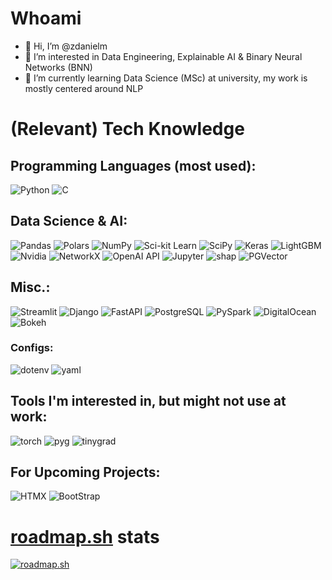 # Whoami
- 👋 Hi, I’m @zdanielm
- 👀 I’m interested in Data Engineering, Explainable AI & Binary Neural Networks (BNN)<!---, currently dipping foot into Geospatial Data Science too-->
- 🌱 I’m currently learning Data Science (MSc) at university, my work is mostly centered around NLP

# (Relevant) Tech Knowledge

## Programming Languages (most used):
![Python](https://img.shields.io/badge/-Python-3776AB?logo=python&style=flat&logoColor=white) ![C](https://img.shields.io/badge/-C%20(with%20ctypes)-A8B9CC?logo=c&style=flat&logoColor=white)

## Data Science & AI:
![Pandas](https://img.shields.io/badge/-Pandas-150458?logo=pandas&style=flat) ![Polars](https://img.shields.io/badge/-Polars-CD792C?logo=polars&style=flat&logoColor=white) ![NumPy](https://img.shields.io/badge/-NumPy-013243?logo=numpy&style=flat) ![Sci-kit Learn](https://img.shields.io/badge/-Sci--kit%20Learn-F7931E?logo=scikitlearn&style=flat&logoColor=white) ![SciPy](https://img.shields.io/badge/-SciPy-150458?logo=scipy&style=flat&logoColor=white) ![Keras](https://img.shields.io/badge/-Keras-D00000?logo=keras&style=flat) ![LightGBM](https://img.shields.io/badge/-LightGBM-darkorange?logo=lightgbm&style=flat) ![Nvidia](https://img.shields.io/badge/-CUDA%20&%20RAPIDS%20Toolkit-76B900?logo=nvidia&style=flat&logoColor=white) ![NetworkX](https://img.shields.io/badge/-NetworkX-darkgreen?logo=NetworkX&style=flat) ![OpenAI API](https://img.shields.io/badge/-OpenAI%20API-412991?logo=openai&style=flat&logoColor=white) ![Jupyter](https://img.shields.io/badge/-Jupyter%20Lab%20&%20Notebook-F37626?logo=jupyter&style=flat&logoColor=white) ![shap](https://img.shields.io/badge/-SHAP%20(XAI)-8A3391?logo=larq&style=flat&logoColor=white) ![PGVector](https://img.shields.io/badge/-pgvector-4169E1?logo=pgvector&style=flat&logoColor=white)

## Misc.:
![Streamlit](https://img.shields.io/badge/-Streamlit-FF4B4B?logo=streamlit&style=flat&logoColor=white) ![Django](https://img.shields.io/badge/-Django-092E20?logo=django&style=flat) ![FastAPI](https://img.shields.io/badge/-FastAPI-009688?logo=fastapi&style=flat&logoColor=white) ![PostgreSQL](https://img.shields.io/badge/-PostgreSQL-4169E1?logo=postgresql&style=flat&logoColor=white) ![PySpark](https://img.shields.io/badge/-PySpark-E25A1C?logo=apachespark&style=flat&logoColor=white) ![DigitalOcean](https://img.shields.io/badge/-DigitalOcean-0080FF?logo=digitalocean&style=flat&logoColor=white) ![Bokeh](https://img.shields.io/badge/-Bokeh-yellow?logo=bokeh&style=flat&logoColor=white)

### Configs:
![dotenv](https://img.shields.io/badge/-.env-fa7735?logo=dotenv&style=flat&logoColor=white) ![yaml](https://img.shields.io/badge/-YAML%20(&%20AWS%20CloudFormation)-CB171E?logo=yaml&style=flat&logoColor=white)

## Tools I'm interested in, but might not use at work:
![torch](https://img.shields.io/badge/-PyTorch-EE4C2C?logo=pytorch&style=flat&logoColor=white) ![pyg](https://img.shields.io/badge/-PyG%20(PyTorch%20Geometric)-3C2179?logo=pyg&style=flat&logoColor=white) ![tinygrad](https://img.shields.io/badge/-Tinygrad-FFFFFF?logo=tinygrad&style=flat&logoColor=black)

## For Upcoming Projects:
![HTMX](https://img.shields.io/badge/-HTMX-3366CC?logo=htmx&style=flat&logoColor=white) ![BootStrap](https://img.shields.io/badge/-Bootstrap-7952B3?logo=bootstrap&style=flat&logoColor=white)

# [roadmap.sh](https://roadmap.sh) stats
[![roadmap.sh](https://api.roadmap.sh/v1-badge/tall/662913dc4e8cd00d388a86e0?variant=dark)](https://roadmap.sh)
<!---
zdanielm/zdanielm is a ✨ special ✨ repository because its `README.md` (this file) appears on your GitHub profile.
You can click the Preview link to take a look at your changes.
--->
